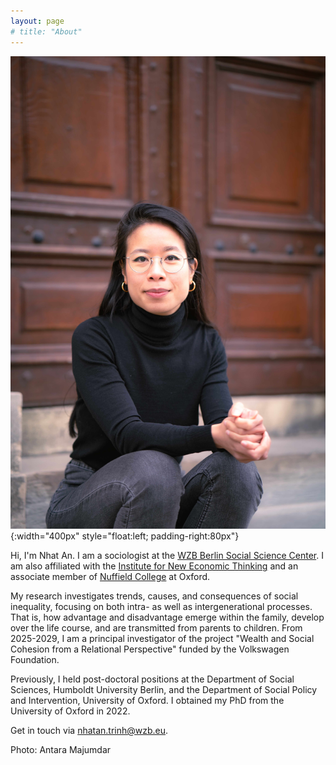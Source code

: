 ```yaml
---
layout: page
# title: "About"
---
```


![Photo](/assets/portrait_old.jpg){:width="400px" style="float:left; padding-right:80px"}

Hi, I'm Nhat An. I am a sociologist at the [WZB Berlin Social Science Center](https://www.wzb.eu/en). I am also affiliated with the [Institute for New Economic Thinking](https://www.inet.ox.ac.uk/) and an associate member of [Nuffield College](https://www.nuffield.ox.ac.uk/) at Oxford.

My research investigates trends, causes, and consequences of social inequality, focusing on both intra- as well as intergenerational processes. That is, how advantage and disadvantage emerge within the family, develop over the life course, and are transmitted from parents to children. From 2025-2029, I am a principal investigator of the project "Wealth and Social Cohesion from a Relational Perspective" funded by the Volkswagen Foundation.

Previously, I held post-doctoral positions at the Department of Social Sciences, Humboldt University Berlin, and the Department of Social Policy and Intervention, University of Oxford. I obtained my PhD from the University of Oxford in 2022.

Get in touch via [nhatan.trinh@wzb.eu](mailto:nhatan.trinh@wzb.eu). 

Photo: Antara Majumdar
